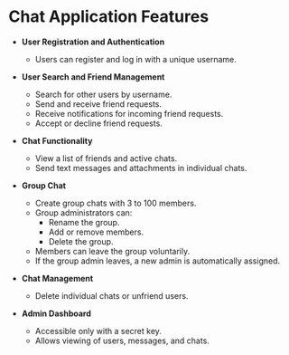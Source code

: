 # Chat Application Features

- **User Registration and Authentication**
  - Users can register and log in with a unique username.

- **User Search and Friend Management**
  - Search for other users by username.
  - Send and receive friend requests.
  - Receive notifications for incoming friend requests.
  - Accept or decline friend requests.

- **Chat Functionality**
  - View a list of friends and active chats.
  - Send text messages and attachments in individual chats.

- **Group Chat**
  - Create group chats with 3 to 100 members.
  - Group administrators can:
    - Rename the group.
    - Add or remove members.
    - Delete the group.
  - Members can leave the group voluntarily.
  - If the group admin leaves, a new admin is automatically assigned.

- **Chat Management**
  - Delete individual chats or unfriend users.

- **Admin Dashboard**
  - Accessible only with a secret key.
  - Allows viewing of users, messages, and chats.
